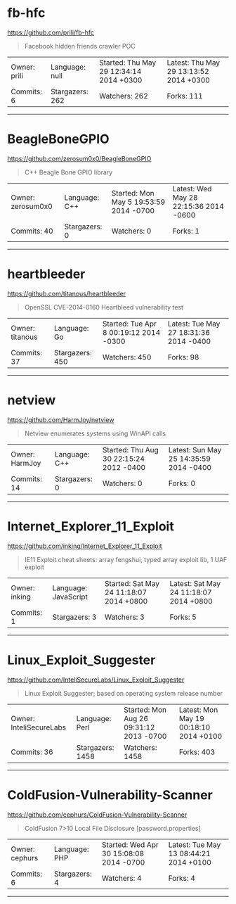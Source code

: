 # fb-hfc

https://github.com/prili/fb-hfc
<blockquote>
Facebook hidden friends crawler POC
</blockquote>

<table>
<tr><td>Owner: prili</td>
    <td>Language: null</td>
    <td>Started: Thu May 29 12:34:14 2014 +0300</td>
    <td>Latest: Thu May 29 13:13:52 2014 +0300</td></tr>
<tr><td>Commits: 6</td>
    <td>Stargazers: 262</td>
    <td>Watchers: 262</td>
    <td>Forks: 111</td></tr>
</table>

---

# BeagleBoneGPIO

https://github.com/zerosum0x0/BeagleBoneGPIO
<blockquote>
C++ Beagle Bone GPIO library
</blockquote>

<table>
<tr><td>Owner: zerosum0x0</td>
    <td>Language: C++</td>
    <td>Started: Mon May 5 19:53:59 2014 -0700</td>
    <td>Latest: Wed May 28 22:15:36 2014 -0600</td></tr>
<tr><td>Commits: 40</td>
    <td>Stargazers: 0</td>
    <td>Watchers: 0</td>
    <td>Forks: 1</td></tr>
</table>

---

# heartbleeder

https://github.com/titanous/heartbleeder
<blockquote>
OpenSSL CVE-2014-0160 Heartbleed vulnerability test
</blockquote>

<table>
<tr><td>Owner: titanous</td>
    <td>Language: Go</td>
    <td>Started: Tue Apr 8 00:19:12 2014 -0300</td>
    <td>Latest: Tue May 27 18:31:36 2014 -0400</td></tr>
<tr><td>Commits: 37</td>
    <td>Stargazers: 450</td>
    <td>Watchers: 450</td>
    <td>Forks: 98</td></tr>
</table>

---

# netview

https://github.com/HarmJoy/netview
<blockquote>
Netview enumerates systems using WinAPI calls
</blockquote>

<table>
<tr><td>Owner: HarmJoy</td>
    <td>Language: C++</td>
    <td>Started: Thu Aug 30 22:15:24 2012 -0400</td>
    <td>Latest: Sun May 25 14:35:59 2014 -0400</td></tr>
<tr><td>Commits: 14</td>
    <td>Stargazers: 0</td>
    <td>Watchers: 0</td>
    <td>Forks: 0</td></tr>
</table>

---

# Internet_Explorer_11_Exploit

https://github.com/inking/Internet_Explorer_11_Exploit
<blockquote>
IE11 Exploit cheat sheets: array fengshui, typed array exploit lib, 1 UAF exploit
</blockquote>

<table>
<tr><td>Owner: inking</td>
    <td>Language: JavaScript</td>
    <td>Started: Sat May 24 11:18:07 2014 +0800</td>
    <td>Latest: Sat May 24 11:18:07 2014 +0800</td></tr>
<tr><td>Commits: 1</td>
    <td>Stargazers: 3</td>
    <td>Watchers: 3</td>
    <td>Forks: 5</td></tr>
</table>

---

# Linux_Exploit_Suggester

https://github.com/InteliSecureLabs/Linux_Exploit_Suggester
<blockquote>
Linux Exploit Suggester; based on operating system release number 
</blockquote>

<table>
<tr><td>Owner: InteliSecureLabs</td>
    <td>Language: Perl</td>
    <td>Started: Mon Aug 26 09:31:12 2013 -0700</td>
    <td>Latest: Mon May 19 00:18:10 2014 +0100</td></tr>
<tr><td>Commits: 36</td>
    <td>Stargazers: 1458</td>
    <td>Watchers: 1458</td>
    <td>Forks: 403</td></tr>
</table>

---

# ColdFusion-Vulnerability-Scanner

https://github.com/cephurs/ColdFusion-Vulnerability-Scanner
<blockquote>
ColdFusion 7&gt;10 Local File Disclosure [password.properties]
</blockquote>

<table>
<tr><td>Owner: cephurs</td>
    <td>Language: PHP</td>
    <td>Started: Wed Apr 30 15:08:08 2014 -0700</td>
    <td>Latest: Tue May 13 08:44:21 2014 +0100</td></tr>
<tr><td>Commits: 6</td>
    <td>Stargazers: 4</td>
    <td>Watchers: 4</td>
    <td>Forks: 4</td></tr>
</table>

---

